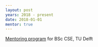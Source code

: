 ```yaml
---
layout: post
years: 2018 - present
date: 2018-01-01
mentor: true
---
```


[Mentoring program](https://www.studiegids.tudelft.nl/a101_displayCourse.do?course_id=57325) for BSc CSE, TU Delft 